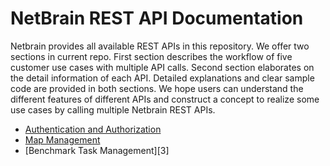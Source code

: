 # **NetBrain REST API Documentation**
Netbrain provides all available REST APIs in this repository. We offer two sections in current repo. First section describes the workflow of five customer use cases with multiple API calls. Second section elaborates on the detail information of each API. Detailed explanations and clear sample code are provided in both sections. We hope users can understand the different features of different APIs and construct a concept to realize some use cases by calling multiple Netbrain REST APIs.  

- [Authentication and Authorization][1]
- [Map Management][2]
- [Benchmark Task Management][3]

[1]: https://wyg19891229.github.io/Makedocs/Authentication%20and%20Authorization/
[2]: https://wyg19891229.github.io/Makedocs/Map%20Management/
